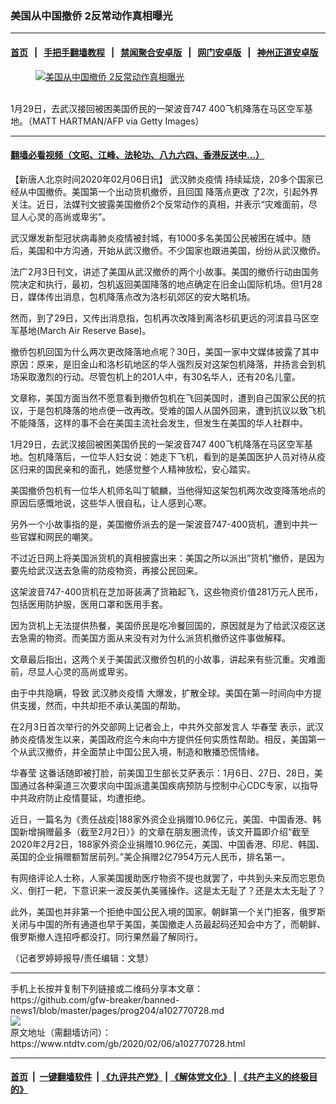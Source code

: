 ### 美国从中国撤侨 2反常动作真相曝光
------------------------

#### [首页](https://github.com/gfw-breaker/banned-news1/blob/master/README.md) &nbsp;&nbsp;|&nbsp;&nbsp; [手把手翻墙教程](https://github.com/gfw-breaker/guides/wiki) &nbsp;&nbsp;|&nbsp;&nbsp; [禁闻聚合安卓版](https://github.com/gfw-breaker/bn-android) &nbsp;&nbsp;|&nbsp;&nbsp; [网门安卓版](https://github.com/oGate2/oGate) &nbsp;&nbsp;|&nbsp;&nbsp; [神州正道安卓版](https://github.com/SzzdOgate/update) 



<div><div class="featured_image">
 <a href="https://i.ntdtv.com/assets/uploads/2020/02/GettyImages-1197377045.jpg" target="_blank">
  <figure>
   <img alt="美国从中国撤侨 2反常动作真相曝光" src="https://i.ntdtv.com/assets/uploads/2020/02/GettyImages-1197377045-800x450.jpg"/>
  </figure><br/>
 </a>
 <span class="caption">
  1月29日，去武汉接回被困美国侨民的一架波音747 400飞机降落在马区空军基地。（MATT HARTMAN/AFP via Getty Images）
 </span>
</div>
</div><hr/>

#### [翻墙必看视频（文昭、江峰、法轮功、八九六四、香港反送中...）](http://167.172.214.107/home.html)

<div><div class="post_content" itemprop="articleBody">
 <p>
  【新唐人北京时间2020年02月06日讯】
  <ok href="https://www.ntdtv.com/gb/442749.htm">
   武汉肺炎疫情
  </ok>
  持续延烧，20多个国家已经从中国撤侨。美国第一个出动货机撤侨，且回国
  <ok href="https://www.ntdtv.com/gb/降落点更改.htm">
   降落点更改
  </ok>
  了2次，引起外界关注。近日，法媒刊文披露美国撤侨2个反常动作的真相，并表示“灾难面前，尽显人心灵的高尚或卑劣”。
 </p>
 <p>
  武汉爆发新型冠状病毒肺炎疫情被封城，有1000多名美国公民被困在城中。随后，美国和中方沟通，开始从武汉撤侨。不少国家也跟进美国，纷纷从武汉撤侨。
 </p>
 <p>
  法广2月3日刊文，讲述了美国从武汉撤侨的两个小故事。美国的撤侨行动由国务院决定和执行，最初，包机返回美国降落的地点确定在旧金山国际机场。但1月28日，媒体传出消息，包机降落点改为洛杉矶郊区的安大略机场。
 </p>
 <p>
  然而，到了29日，又传出消息指，包机再次改降到离洛杉矶更远的河滨县马区空军基地(March Air Reserve Base)。
 </p>
 <p>
  撤侨包机回国为什么两次更改降落地点呢？30日，美国一家中文媒体披露了其中原因：原来，是旧金山和洛杉矶地区的华人强烈反对这架包机降落，并扬言会到机场采取激烈的行动。尽管包机上的201人中，有30名华人，还有20名儿童。
 </p>
 <p>
  文章称，美国方面当然不愿意看到撤侨包机在飞回美国时，遭到自己国家公民的抗议，于是包机降落的地点便一改再改。受难的国人从国外回来，遭到抗议以致飞机不能降落，这样的事不会在美国主流社会发生，但发生在美国的华人社群中。
 </p>
 <p>
  1月29日，去武汉接回被困美国侨民的一架波音747 400飞机降落在马区空军基地。包机降落后，一位华人妇女说：她走下飞机，看到的是美国医护人员对待从疫区归来的国民亲和的面孔，她感觉整个人精神放松，安心踏实。
 </p>
 <p>
  美国撤侨包机有一位华人机师名叫丁毓麟，当他得知这架包机两次改变降落地点的原因后感慨地说，这些华人很自私，让人感到心寒。
 </p>
 <p>
  另外一个小故事指的是，美国撤侨派去的是一架波音747-400货机，遭到中共一些官媒和网民的嘲笑。
 </p>
 <p>
  不过近日网上将美国派货机的真相披露出来：美国之所以派出“货机”撤侨，是因为要先给武汉送去急需的防疫物资，再接公民回来。
 </p>
 <p>
  这架波音747-400货机在芝加哥装满了货箱起飞，这些物资价值281万元人民币，包括医用防护服，医用口罩和医用手套。
 </p>
 <p>
  因为货机上无法提供热餐，美国侨民是吃冷餐回国的，原因就是为了给武汉疫区送去急需的物资。而美国方面从来没有对为什么派货机撤侨这件事做解释。
 </p>
 <p>
  文章最后指出，这两个关于美国武汉撤侨包机的小故事，讲起来有些沉重。灾难面前，尽显人心灵的高尚或卑劣。
 </p>
 <p>
  由于中共隐瞒，导致
  <ok href="https://www.ntdtv.com/gb/442749.htm">
   武汉肺炎疫情
  </ok>
  大爆发，扩散全球。美国在第一时间向中方提供支援，然而，中共却拒不承认美国的帮助。
 </p>
 <p>
  在2月3日首次举行的外交部网上记者会上，中共外交部发言人
  <ok href="https://www.ntdtv.com/gb/华春莹.htm">
   华春莹
  </ok>
  表示，武汉肺炎疫情发生以来，美国政府迄今未向中方提供任何实质性帮助。相反，美国第一个从武汉撤侨，并全面禁止中国公民入境，制造和散播恐慌情绪。
 </p>
 <p>
  <ok href="https://www.ntdtv.com/gb/华春莹.htm">
   华春莹
  </ok>
  这番话随即被打脸，前美国卫生部长艾萨表示：1月6日、27日、28日，美国通过各种渠道三次要求向中国派遣美国疾病预防与控制中心CDC专家，以指导中共政府防止疫情蔓延，均遭拒绝。
 </p>
 <p>
  近日，一篇名为《责任战疫|188家外资企业捐赠10.96亿元，美国、中国香港、韩国新增捐赠最多（截至2月2日）》的文章在朋友圈流传，该文开篇即介绍“截至2020年2月2日，188家外资企业捐赠10.96亿元，美国、中国香港、印尼、韩国、英国的企业捐赠额暂居前列。”美企捐赠2亿7954万元人民币，排名第一。
 </p>
 <p>
  有网络评论人士称，人家美国援助医疗物资不提也就罢了，中共到头来反而忘恩负义、倒打一耙，下意识来一波反美仇美骚操作。这是太无耻了？还是太太无耻了？
 </p>
 <p>
  此外，美国也并非第一个拒绝中国公民入境的国家。朝鲜第一个关门拒客，俄罗斯关闭与中国的所有通道也早于美国，美国撤走人员最起码还知会中方了，而朝鲜、俄罗斯撤人连招呼都没打。同行果然最了解同行。
 </p>
 <p>
  （记者罗婷婷报导/责任编辑：文慧）
 </p>
 <div class="single_ad">
 </div>
</div>
</div>
<hr/>
手机上长按并复制下列链接或二维码分享本文章：<br/>
https://github.com/gfw-breaker/banned-news1/blob/master/pages/prog204/a102770728.md <br/>
<a href='https://github.com/gfw-breaker/banned-news1/blob/master/pages/prog204/a102770728.md'><img src='https://github.com/gfw-breaker/banned-news1/blob/master/pages/prog204/a102770728.md.png'/></a> <br/>
原文地址（需翻墙访问）：https://www.ntdtv.com/gb/2020/02/06/a102770728.html


------------------------
#### [首页](https://github.com/gfw-breaker/banned-news1/blob/master/README.md) &nbsp;|&nbsp; [一键翻墙软件](https://github.com/gfw-breaker/nogfw/blob/master/README.md) &nbsp;| [《九评共产党》](https://github.com/gfw-breaker/9ping.md/blob/master/README.md#九评之一评共产党是什么) | [《解体党文化》](https://github.com/gfw-breaker/jtdwh.md/blob/master/README.md) | [《共产主义的终极目的》](https://github.com/gfw-breaker/gczydzjmd.md/blob/master/README.md)


<img src='http://gfw-breaker.win/banned-news/pages/prog204/a102770728.md' width='0px' height='0px'/>